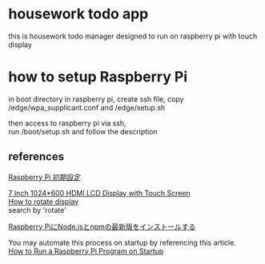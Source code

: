 # housework todo app
this is housework todo manager designed to run on raspberry pi with touch display  
# how to setup Raspberry Pi
in boot directory in raspberry pi, create ssh file, copy /edge/wpa_supplicant.conf and /edge/setup.sh  

then access to raspberry pi via ssh,  
run /boot/setup.sh and follow the description  

## references  
[Raspberry Pi 初期設定](https://qiita.com/skkojiko/items/a7e342a8ab53b409fe6a)

[7 Inch 1024*600 HDMI LCD Display with Touch Screen](https://www.elecrow.com/wiki/index.php?title=7_Inch_1024*600_HDMI_LCD_Display_with_Touch_Screen)  
[How to rotate display](https://www.amazon.com/ask/questions/asin/B01GDMDFZA/5/ref=ask_ql_psf_ql_hza?sort=SUBMIT_DATE&isAnswered=true)  
search by 'rotate'

[Raspberry PiにNode.jsとnpmの最新版をインストールする](https://qiita.com/mascii/items/77c685df65c4cbca9315)

You may automate this process on startup by referencing this article.  
[How to Run a Raspberry Pi Program on Startup](https://learn.sparkfun.com/tutorials/how-to-run-a-raspberry-pi-program-on-startup/all)  